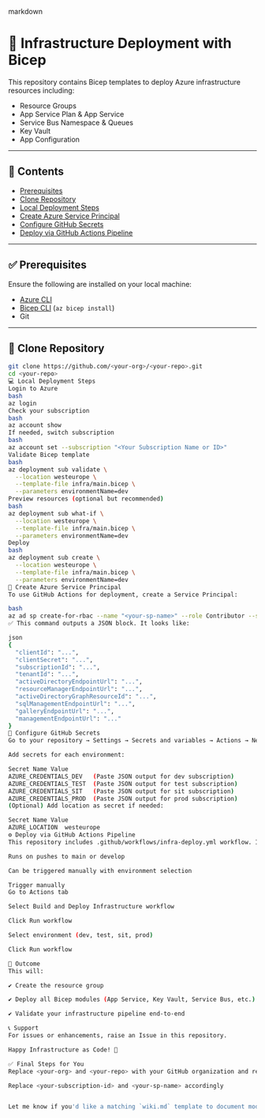 markdown
# 🚀 Infrastructure Deployment with Bicep

This repository contains Bicep templates to deploy Azure infrastructure resources including:

- Resource Groups  
- App Service Plan & App Service  
- Service Bus Namespace & Queues  
- Key Vault  
- App Configuration  

---

## 📂 **Contents**

- [Prerequisites](#✅-prerequisites)  
- [Clone Repository](#🔁-clone-repository)  
- [Local Deployment Steps](#💻-local-deployment-steps)  
- [Create Azure Service Principal](#🔐-create-azure-service-principal)  
- [Configure GitHub Secrets](#🔧-configure-github-secrets)  
- [Deploy via GitHub Actions Pipeline](#⚙️-deploy-via-github-actions-pipeline)  

---

## ✅ Prerequisites

Ensure the following are installed on your local machine:

- [Azure CLI](https://learn.microsoft.com/cli/azure/install-azure-cli)  
- [Bicep CLI](https://learn.microsoft.com/azure/azure-resource-manager/bicep/install) (`az bicep install`)  
- Git  

---

## 🔁 Clone Repository

```bash
git clone https://github.com/<your-org>/<your-repo>.git
cd <your-repo>
💻 Local Deployment Steps
Login to Azure
bash
az login
Check your subscription
bash
az account show
If needed, switch subscription
bash
az account set --subscription "<Your Subscription Name or ID>"
Validate Bicep template
bash
az deployment sub validate \
  --location westeurope \
  --template-file infra/main.bicep \
  --parameters environmentName=dev
Preview resources (optional but recommended)
bash
az deployment sub what-if \
  --location westeurope \
  --template-file infra/main.bicep \
  --parameters environmentName=dev
Deploy
bash
az deployment sub create \
  --location westeurope \
  --template-file infra/main.bicep \
  --parameters environmentName=dev
🔐 Create Azure Service Principal
To use GitHub Actions for deployment, create a Service Principal:

bash
az ad sp create-for-rbac --name "<your-sp-name>" --role Contributor --scopes /subscriptions/<your-subscription-id> --sdk-auth
✅ This command outputs a JSON block. It looks like:

json
{
  "clientId": "...",
  "clientSecret": "...",
  "subscriptionId": "...",
  "tenantId": "...",
  "activeDirectoryEndpointUrl": "...",
  "resourceManagerEndpointUrl": "...",
  "activeDirectoryGraphResourceId": "...",
  "sqlManagementEndpointUrl": "...",
  "galleryEndpointUrl": "...",
  "managementEndpointUrl": "..."
}
🔧 Configure GitHub Secrets
Go to your repository → Settings → Secrets and variables → Actions → New repository secret

Add secrets for each environment:

Secret Name	Value
AZURE_CREDENTIALS_DEV	(Paste JSON output for dev subscription)
AZURE_CREDENTIALS_TEST	(Paste JSON output for test subscription)
AZURE_CREDENTIALS_SIT	(Paste JSON output for sit subscription)
AZURE_CREDENTIALS_PROD	(Paste JSON output for prod subscription)
(Optional) Add location as secret if needed:

Secret Name	Value
AZURE_LOCATION	westeurope
⚙️ Deploy via GitHub Actions Pipeline
This repository includes .github/workflows/infra-deploy.yml workflow. It:

Runs on pushes to main or develop

Can be triggered manually with environment selection

Trigger manually
Go to Actions tab

Select Build and Deploy Infrastructure workflow

Click Run workflow

Select environment (dev, test, sit, prod)

Click Run workflow

🚀 Outcome
This will:

✔️ Create the resource group

✔️ Deploy all Bicep modules (App Service, Key Vault, Service Bus, etc.)

✔️ Validate your infrastructure pipeline end-to-end

📞 Support
For issues or enhancements, raise an Issue in this repository.

Happy Infrastructure as Code! 🎉

✅ Final Steps for You
Replace <your-org> and <your-repo> with your GitHub organization and repository names

Replace <your-subscription-id> and <your-sp-name> accordingly


Let me know if you'd like a matching `wiki.md` template to document module inte
